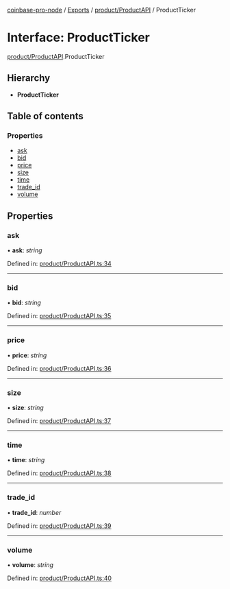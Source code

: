 [coinbase-pro-node](../../README.md) / [Exports](../../modules.md) / [product/ProductAPI](../../modules/product_productapi.md) / ProductTicker

# Interface: ProductTicker

[product/ProductAPI](../../modules/product_productapi.md).ProductTicker

## Hierarchy

- **ProductTicker**

## Table of contents

### Properties

- [ask](productapi.productticker.md#ask)
- [bid](productapi.productticker.md#bid)
- [price](productapi.productticker.md#price)
- [size](productapi.productticker.md#size)
- [time](productapi.productticker.md#time)
- [trade_id](productapi.productticker.md#trade_id)
- [volume](productapi.productticker.md#volume)

## Properties

### ask

• **ask**: _string_

Defined in: [product/ProductAPI.ts:34](https://github.com/bennycode/coinbase-pro-node/blob/aa07e6d/src/product/ProductAPI.ts#L34)

---

### bid

• **bid**: _string_

Defined in: [product/ProductAPI.ts:35](https://github.com/bennycode/coinbase-pro-node/blob/aa07e6d/src/product/ProductAPI.ts#L35)

---

### price

• **price**: _string_

Defined in: [product/ProductAPI.ts:36](https://github.com/bennycode/coinbase-pro-node/blob/aa07e6d/src/product/ProductAPI.ts#L36)

---

### size

• **size**: _string_

Defined in: [product/ProductAPI.ts:37](https://github.com/bennycode/coinbase-pro-node/blob/aa07e6d/src/product/ProductAPI.ts#L37)

---

### time

• **time**: _string_

Defined in: [product/ProductAPI.ts:38](https://github.com/bennycode/coinbase-pro-node/blob/aa07e6d/src/product/ProductAPI.ts#L38)

---

### trade_id

• **trade_id**: _number_

Defined in: [product/ProductAPI.ts:39](https://github.com/bennycode/coinbase-pro-node/blob/aa07e6d/src/product/ProductAPI.ts#L39)

---

### volume

• **volume**: _string_

Defined in: [product/ProductAPI.ts:40](https://github.com/bennycode/coinbase-pro-node/blob/aa07e6d/src/product/ProductAPI.ts#L40)
